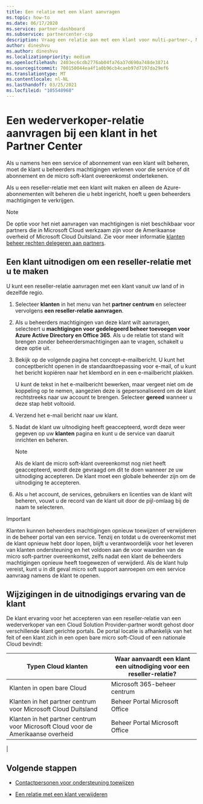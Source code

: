 ```yaml
---
title: Een relatie met een klant aanvragen
ms.topic: how-to
ms.date: 06/17/2020
ms.service: partner-dashboard
ms.subservice: partnercenter-csp
description: Vraag een relatie aan met een klant voor multi-partner-, Multi Channel-scenario's of als uw gedelegeerde beheerders bevoegdheden voor een klant moeten worden hersteld.
author: dineshvu
ms.author: dineshvu
ms.localizationpriority: medium
ms.openlocfilehash: 2403ec6cdb2776ab04fa76a37d690a748de38714
ms.sourcegitcommit: 700150044ea4f1a0b96cb4caeb97d7197da29ef6
ms.translationtype: MT
ms.contentlocale: nl-NL
ms.lasthandoff: 03/25/2021
ms.locfileid: "105548968"
---
```

# <a name="how-to-request-a-reseller-relationship-from-a-customer-in-partner-center"></a>Een wederverkoper-relatie aanvragen bij een klant in het Partner Center

Als u namens hen een service of abonnement van een klant wilt beheren, moet de klant u beheerders machtigingen verlenen voor die service of dit abonnement en de micro soft-klant overeenkomst ondertekenen.

Als u een reseller-relatie met een klant wilt maken en alleen de Azure-abonnementen wilt beheren die u hebt ingericht, hoeft u geen beheerders machtigingen te verkrijgen.

>[!NOTE] 
>De optie voor het niet aanvragen van machtigingen is niet beschikbaar voor partners die in Microsoft Cloud werkzaam zijn voor de Amerikaanse overheid of Microsoft Cloud Duitsland. Zie voor meer informatie [klanten beheer rechten delegeren aan partners](customers-revoke-admin-privileges.md).

## <a name="invite-a-customer-to-establish-a-reseller-relationship-with-you"></a>Een klant uitnodigen om een reseller-relatie met u te maken

U kunt een reseller-relatie aanvragen met een klant vanuit uw land of in dezelfde regio.

1. Selecteer **klanten** in het menu van het **partner centrum** en selecteer vervolgens **een reseller-relatie aanvragen**.

2. Als u beheerders machtigingen van deze klant wilt aanvragen, selecteert u **machtigingen voor gedelegeerd beheer toevoegen voor Azure Active Directory en Office 365**. Als u de relatie tot stand wilt brengen zonder beheerdersmachtigingen aan te vragen, schakelt u deze optie uit.

3. Bekijk op de volgende pagina het concept-e-mailbericht. U kunt het conceptbericht openen in de standaardtoepassing voor e-mail, of u kunt het bericht kopiëren naar het klembord en in een e-mailbericht plakken.

   U kunt de tekst in het e-mailbericht bewerken, maar vergeet niet om de koppeling op te nemen, aangezien deze is gepersonaliseerd om de klant rechtstreeks naar uw account te brengen. Selecteer **gereed** wanneer u deze stap hebt voltooid.

4. Verzend het e-mail bericht naar uw klant.

5. Nadat de klant uw uitnodiging heeft geaccepteerd, wordt deze weer gegeven op uw **klanten** pagina en kunt u de service van daaruit inrichten en beheren.

   > [!NOTE]
   > Als de klant de micro soft-klant overeenkomst nog niet heeft geaccepteerd, wordt deze gevraagd om dit te doen wanneer ze uw uitnodiging accepteren. De klant moet een globale beheerder zijn om de uitnodiging te accepteren.

6. Als u het account, de services, gebruikers en licenties van de klant wilt beheren, vouwt u de record van de klant uit door de pijl-omlaag bij de naam te selecteren.

> [!IMPORTANT]  
> Klanten kunnen beheerders machtigingen opnieuw toewijzen of verwijderen in de beheer portal van een service. Tenzij en totdat u de overeenkomst met de klant opnieuw hebt door lopen, blijft u verantwoordelijk voor het leveren van klanten ondersteuning en het voldoen aan de voor waarden van de micro soft-partner overeenkomst, zelfs nadat een klant de beheerders machtigingen opnieuw heeft toegewezen of verwijderd. Als de klant hulp vereist, kunt u in dit geval micro soft support aanroepen om een service aanvraag namens de klant te openen.

## <a name="changes-to-the-customer-invitation-experience"></a>Wijzigingen in de uitnodigings ervaring van de klant

De klant ervaring voor het accepteren van een reseller-relatie van een wederverkoper van een Cloud Solution Provider-partner wordt gehost door verschillende klant gerichte portals. De portal locatie is afhankelijk van het feit of een klant zich in een open bare micro soft-Cloud of een nationale Cloud bevindt:

|Typen Cloud klanten  | Waar aanvaardt een klant een uitnodiging voor een reseller-relatie? |
|---------|---------
| Klanten in open bare Cloud | Microsoft 365-beheer centrum |
| Klanten in het partner centrum voor Microsoft Cloud Duitsland | Beheer Portal Microsoft Office |
| Klanten in het partner centrum voor Microsoft Cloud voor de Amerikaanse overheid | Beheer Portal Microsoft Office |
|

## <a name="next-steps"></a>Volgende stappen

- [Contactpersonen voor ondersteuning toewijzen](assign-support-contacts.md)

- [Een relatie met een klant verwijderen](remove-a-relationship.md)
